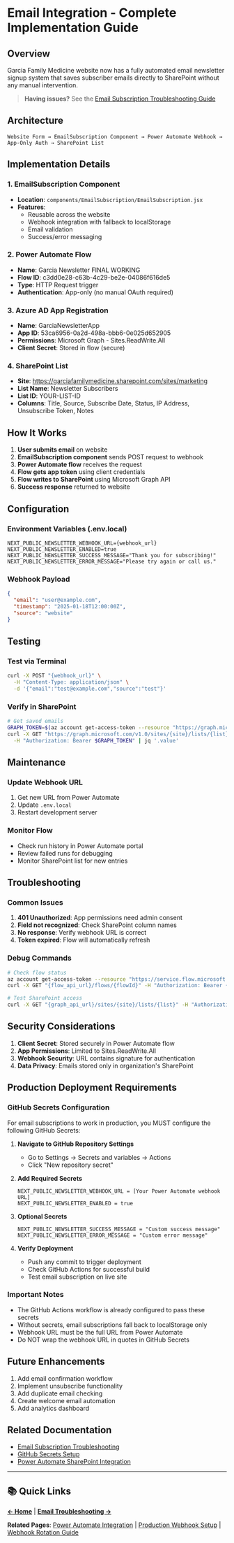 # Email Integration - Complete Implementation Guide

## Overview
Garcia Family Medicine website now has a fully automated email newsletter signup system that saves subscriber emails directly to SharePoint without any manual intervention.

> **Having issues?** See the [Email Subscription Troubleshooting Guide](./email-subscription-troubleshooting.md)

## Architecture

```
Website Form → EmailSubscription Component → Power Automate Webhook → App-Only Auth → SharePoint List
```

## Implementation Details

### 1. EmailSubscription Component
- **Location**: `components/EmailSubscription/EmailSubscription.jsx`
- **Features**:
  - Reusable across the website
  - Webhook integration with fallback to localStorage
  - Email validation
  - Success/error messaging

### 2. Power Automate Flow
- **Name**: Garcia Newsletter FINAL WORKING
- **Flow ID**: c3dd0e28-c63b-4c29-be2e-04086f616de5
- **Type**: HTTP Request trigger
- **Authentication**: App-only (no manual OAuth required)

### 3. Azure AD App Registration
- **Name**: GarciaNewsletterApp
- **App ID**: 53ca6956-0a2d-498a-bbb6-0e025d652905
- **Permissions**: Microsoft Graph - Sites.ReadWrite.All
- **Client Secret**: Stored in flow (secure)

### 4. SharePoint List
- **Site**: https://garciafamilymedicine.sharepoint.com/sites/marketing
- **List Name**: Newsletter Subscribers
- **List ID**: YOUR-LIST-ID
- **Columns**: Title, Source, Subscribe Date, Status, IP Address, Unsubscribe Token, Notes

## How It Works

1. **User submits email** on website
2. **EmailSubscription component** sends POST request to webhook
3. **Power Automate flow** receives the request
4. **Flow gets app token** using client credentials
5. **Flow writes to SharePoint** using Microsoft Graph API
6. **Success response** returned to website

## Configuration

### Environment Variables (.env.local)
```env
NEXT_PUBLIC_NEWSLETTER_WEBHOOK_URL={webhook_url}
NEXT_PUBLIC_NEWSLETTER_ENABLED=true
NEXT_PUBLIC_NEWSLETTER_SUCCESS_MESSAGE="Thank you for subscribing!"
NEXT_PUBLIC_NEWSLETTER_ERROR_MESSAGE="Please try again or call us."
```

### Webhook Payload
```json
{
  "email": "user@example.com",
  "timestamp": "2025-01-18T12:00:00Z",
  "source": "website"
}
```

## Testing

### Test via Terminal
```bash
curl -X POST "{webhook_url}" \
  -H "Content-Type: application/json" \
  -d '{"email":"test@example.com","source":"test"}'
```

### Verify in SharePoint
```bash
# Get saved emails
GRAPH_TOKEN=$(az account get-access-token --resource "https://graph.microsoft.com" --query accessToken -o tsv)
curl -X GET "https://graph.microsoft.com/v1.0/sites/{site}/lists/{list}/items?expand=fields" \
  -H "Authorization: Bearer $GRAPH_TOKEN" | jq '.value'
```

## Maintenance

### Update Webhook URL
1. Get new URL from Power Automate
2. Update `.env.local`
3. Restart development server

### Monitor Flow
- Check run history in Power Automate portal
- Review failed runs for debugging
- Monitor SharePoint list for new entries

## Troubleshooting

### Common Issues
1. **401 Unauthorized**: App permissions need admin consent
2. **Field not recognized**: Check SharePoint column names
3. **No response**: Verify webhook URL is correct
4. **Token expired**: Flow will automatically refresh

### Debug Commands
```bash
# Check flow status
az account get-access-token --resource "https://service.flow.microsoft.com" --query accessToken -o tsv
curl -X GET "{flow_api_url}/flows/{flowId}" -H "Authorization: Bearer {token}"

# Test SharePoint access
curl -X GET "{graph_api_url}/sites/{site}/lists/{list}" -H "Authorization: Bearer {token}"
```

## Security Considerations

1. **Client Secret**: Stored securely in Power Automate flow
2. **App Permissions**: Limited to Sites.ReadWrite.All
3. **Webhook Security**: URL contains signature for authentication
4. **Data Privacy**: Emails stored only in organization's SharePoint

## Production Deployment Requirements

### GitHub Secrets Configuration
For email subscriptions to work in production, you MUST configure the following GitHub Secrets:

1. **Navigate to GitHub Repository Settings**
   - Go to Settings → Secrets and variables → Actions
   - Click "New repository secret"

2. **Add Required Secrets**
   ```
   NEXT_PUBLIC_NEWSLETTER_WEBHOOK_URL = [Your Power Automate webhook URL]
   NEXT_PUBLIC_NEWSLETTER_ENABLED = true
   ```

3. **Optional Secrets**
   ```
   NEXT_PUBLIC_NEWSLETTER_SUCCESS_MESSAGE = "Custom success message"
   NEXT_PUBLIC_NEWSLETTER_ERROR_MESSAGE = "Custom error message"
   ```

4. **Verify Deployment**
   - Push any commit to trigger deployment
   - Check GitHub Actions for successful build
   - Test email subscription on live site

### Important Notes
- The GitHub Actions workflow is already configured to pass these secrets
- Without secrets, email subscriptions fall back to localStorage only
- Webhook URL must be the full URL from Power Automate
- Do NOT wrap the webhook URL in quotes in GitHub Secrets

## Future Enhancements

1. Add email confirmation workflow
2. Implement unsubscribe functionality
3. Add duplicate email checking
4. Create welcome email automation
5. Add analytics dashboard

## Related Documentation
- [Email Subscription Troubleshooting](./email-subscription-troubleshooting.md)
- [GitHub Secrets Setup](./github-secrets-setup.md)
- [Power Automate SharePoint Integration](./power-automate-sharepoint-integration.md)

---

## 📚 Quick Links

**[← Home](./home.md)** | **[Email Troubleshooting →](./email-subscription-troubleshooting.md)**

**Related Pages**: [Power Automate Integration](./power-automate-sharepoint-integration.md) | [Production Webhook Setup](./production-webhook-setup.md) | [Webhook Rotation Guide](./webhook-rotation-guide.md)